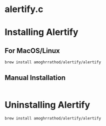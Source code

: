 # alertify.c


# Installing Alertify 
## For MacOS/Linux
```bash
brew install amoghrrathod/alertify/alertify
```
## Manual Installation
```bash

```
# Uninstalling Alertify
```bash
brew install amoghrrathod/alertify/alertify
```
